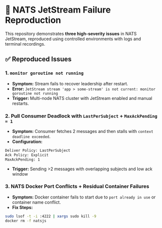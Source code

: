 # 🧪 NATS JetStream Failure Reproduction 

This repository demonstrates **three high-severity issues** in NATS JetStream, reproduced using controlled environments with logs and terminal recordings.

## ✅ Reproduced Issues

### 1. `monitor goroutine not running`
- **Symptom:** Stream fails to recover leadership after restart.
- **Error:** `JetStream stream 'app > some-stream' is not current: monitor goroutine not running`
- **Trigger:** Multi-node NATS cluster with JetStream enabled and manual restarts.

### 2. Pull Consumer Deadlock with `LastPerSubject` + `MaxAckPending = 1`
- **Symptom:** Consumer fetches 2 messages and then stalls with `context deadline exceeded`.
- **Configuration:**
```bash
Deliver Policy: LastPerSubject
Ack Policy: Explicit
MaxAckPending: 1
```
- **Trigger:** Sending >2 messages with overlapping subjects and low ack window

### 3. NATS Docker Port Conflicts + Residual Container Failures
- **Symptom:** Docker container fails to start due to `port already in use` or container name conflict.
- **Fix Steps:**
```bash
sudo lsof -t -i :4222 | xargs sudo kill -9
docker rm -f natsjs
```

